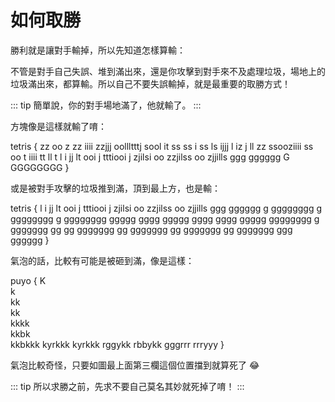 # 如何取勝

勝利就是讓對手輸掉，所以先知道怎樣算輸：

不管是對手自己失誤、堆到滿出來，還是你攻擊到對手來不及處理垃圾，場地上的垃圾滿出來，都算輸。所以自己不要失誤輸掉，就是最重要的取勝方式！

::: tip
簡單說，你的對手場地滿了，他就輸了。
:::

方塊像是這樣就輸了唷：

tetris {
zz   oo
z     zz
iiii zzjjj
 oollltttj
sool it ss
ss   i ss
ls   ijjj
l    iz j
ll   zz
 ssooziiii
ss oo    t
iiii    tt
  ll     t
   l     i
jj lt  ooi
j  tttiooi
j   zjilsi
oo zzjilss
oo zjjills
ggg gggggg
G GGGGGGGG
}

或是被對手攻擊的垃圾推到滿，頂到最上方，也是輸：

tetris {
   l     i
jj lt  ooi
j  tttiooi
j   zjilsi
oo zzjilss
oo zjjills
ggg gggggg
g gggggggg
g gggggggg
g gggggggg
ggggg gggg
ggggg gggg
gggg ggggg
gggggggg g
ggggggg gg
gg ggggggg
gg ggggggg
gg ggggggg
gg ggggggg
ggg gggggg
}

氣泡的話，比較有可能是被砸到滿，像是這樣：

puyo {
  K   
  k   
 kk   
 kk   
kkkk  
kkbk  
kkbkkk
kyrkkk
kyrkkk
rggykk
rbbykk
gggrrr
rrryyy
}

氣泡比較奇怪，只要如圖最上面第三欄這個位置擋到就算死了 😂

::: tip
所以求勝之前，先求不要自己莫名其妙就死掉了唷！
:::
